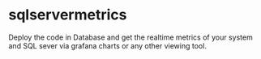 # sqlservermetrics

Deploy the code in Database and get the realtime metrics of your system and SQL sever via grafana charts or any other viewing tool.
